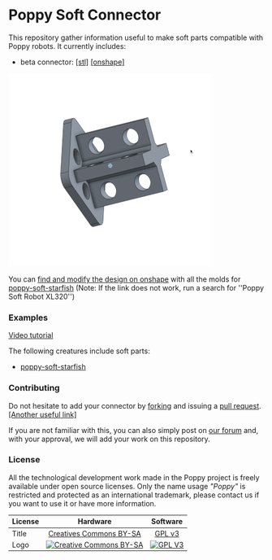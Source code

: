 # Poppy Soft Connector

This repository gather information useful to make soft parts compatible with Poppy robots. It currently includes:

- beta connector: [[stl]](beta_connector/beta_connector.stl) [[onshape]](https://cad.onshape.com/documents/56af95b6e4b06a92e0eda720/w/a53eaed345df8e54532db1e2/e/a165c83ad81843f33ed38c05)

![gif](beta_connector/beta_connector.gif)

You can [find and modify the design on onshape](https://cad.onshape.com/documents/56af95b6e4b06a92e0eda720/w/a53eaed345df8e54532db1e2/e/a165c83ad81843f33ed38c05) with all the molds for [poppy-soft-starfish](https://github.com/poppy-project/poppy-soft-starfish)
(Note: If the link does not work, run a search for ''Poppy Soft Robot XL320'')

### Examples

[Video tutorial](https://youtu.be/B3CZs55AJQo)

The following creatures include soft parts:
- [poppy-soft-starfish](https://github.com/poppy-project/poppy-soft-starfish)

### Contributing

Do not hesitate to add your connector by [forking](https://help.github.com/articles/fork-a-repo/) and issuing a [pull request](https://help.github.com/articles/using-pull-requests/). [[Another useful link]](https://gun.io/blog/how-to-github-fork-branch-and-pull-request/)

If you are not familiar with this, you can also simply post on [our forum](https://forum.poppy-project.org/) and, with your approval, we will add your work on this repository.

### License

All the technological development work made in the Poppy project is freely available under open source licenses. Only the name usage *"Poppy"* is restricted and protected as an international trademark, please contact us if you want to use it or have more information.

|   License     |     Hardware    |   Software      |
| ------------- | :-------------: | :-------------: |
| Title  | [Creatives Commons BY-SA](http://creativecommons.org/licenses/by-sa/4.0/)  |[GPL v3](http://www.gnu.org/licenses/gpl.html)  |
| Logo  | [![Creative Commons BY-SA](https://i.creativecommons.org/l/by-sa/4.0/88x31.png) ](http://creativecommons.org/licenses/by-sa/4.0/)  |[![GPL V3](https://www.gnu.org/graphics/gplv3-88x31.png)](http://www.gnu.org/licenses/gpl.html)  |
